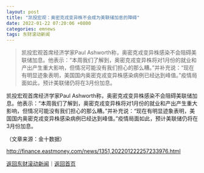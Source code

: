 ```yaml
---
layout: post
title: "凯投宏观：奥密克戎变异株不会成为美联储加息的障碍"
date: 2022-01-22 07:20:06 +0800
categories: emnews
tags: 东财滚动新闻
---
```

> 凯投宏观首席经济学家Paul Ashworth称，奥密克戎变异株感染不会阻碍美联储加息。他表示：“本周我们了解到，奥密克戎变异株将对1月份的就业和产出产生重大影响，但情况可能没有我们担心的那么糟。”并补充说：“现在有明显迹象表明，美国国内奥密克戎变异株感染病例已经达到峰值。”疫情局面如此，预计美联储仍将在3月份加息。

<p>凯投宏观首席经济学家Paul Ashworth称，奥密克戎变异株感染不会阻碍美联储加息。他表示：“本周我们了解到，奥密克戎变异株将对1月份的就业和产出产生重大影响，但情况可能没有我们担心的那么糟。”并补充说：“现在有明显迹象表明，美国国内奥密克戎变异株感染病例已经达到峰值。”疫情局面如此，预计美联储仍将在3月份加息。</p><p class="em_media">（文章来源：金十数据）</p>

<http://finance.eastmoney.com/news/1351,202201222257233976.html>

[返回东财滚动新闻](//finews.withounder.com/emnews/)｜[返回首页](//finews.withounder.com/)